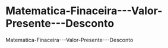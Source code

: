 # Matematica-Finaceira---Valor-Presente---Desconto
Matematica-Finaceira---Valor-Presente---Desconto
